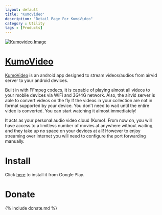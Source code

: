 ```yaml
---
layout: default
title: "KumoVideo"
description: "Detail Page For KumoVideo"
category : Utility
tags : [Products]
---
```


[<img alt='Kumovideo Image' src="http://lh4.ggpht.com/adgiks6ftVFmLS3IAP7K1D7VoSS_2D3-zU2gjJ5EJbfWTjSKlfEfzYQfCin-XRb0wdc=w100" />](https://play.google.com/store/apps/details?id=com.ezhang.kumovid)

# [KumoVideo](https://play.google.com/store/apps/details?id=com.ezhang.kumovid)

[KumoVideo](https://play.google.com/store/apps/details?id=com.ezhang.kumovid) is an android app designed to stream videos/audios from airvid server to your android devices.

Built in with FFmpeg codecs, it is capable of playing almost all videos to your mobile devices via WiFi and 3G/4G network. Also, the airvid server is able to convert videos on the fly If the videos in your collection are not in format supported by your device. You don't need to wait until the entire video is converted. You can start watching it almost immediately!

It acts as your personal audio video cloud (Kumo). From now on, you will have access to a limitless number of movies at anywhere without waiting, and they take up no space on your devices at all!
However to enjoy streaming over internet you will need to configure the port forwarding manually.

<!--more-->

# Install

Click [here](https://play.google.com/store/apps/details?id=com.ezhang.kumovid) to install it from Google Play.

# Donate

{% include donate.md %}
